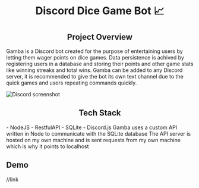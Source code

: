 <h1 align = center>Discord Dice Game Bot 📈</h1>

<h2 align = center>Project Overview</h2>
Gamba is a Discord bot created for the purpose of entertaining users by letting them wager points
on dice games. Data persistence is achived by registering users in a database and storing their points
and other game stats like winning streaks and total wins. Gamba can be added to any Discord server, it
is recommended to give the bot its own text channel due to the quick games and users repeating commands
quickly.

![Discord screenshot](https://i.imgur.com/GMHrUgH.png)

<h2 align = center>Tech Stack</h2>
- NodeJS
- RestfulAPI
- SQLite
- Discord.js
Gamba uses a custom API written in Node to communicate with the SQLite database 
The API server is hosted on my own machine and is sent requests from my own machine which is why it points to localhost

<h2>Demo</h2>
//link



